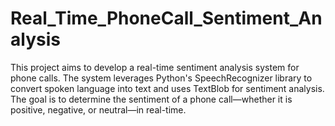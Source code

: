 # Real_Time_PhoneCall_Sentiment_Analysis
This project aims to develop a real-time sentiment analysis system for phone calls. The system leverages Python's SpeechRecognizer library to convert spoken language into text and uses TextBlob for sentiment analysis. The goal is to determine the sentiment of a phone call—whether it is positive, negative, or neutral—in real-time.
